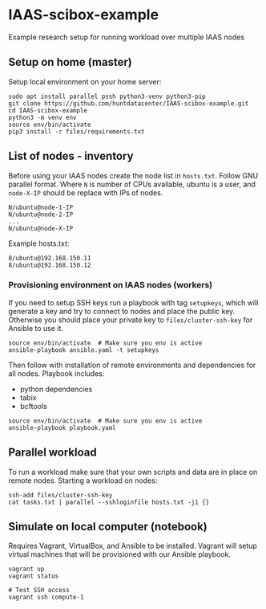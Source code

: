 # IAAS-scibox-example

Example research setup for running workload over multiple IAAS nodes

## Setup on home (master)

Setup local environment on your home server:

```
sudo apt install parallel pssh python3-venv python3-pip
git clone https://github.com/huntdatacenter/IAAS-scibox-example.git
cd IAAS-scibox-example
python3 -m venv env
source env/bin/activate
pip3 install -r files/requirements.txt
```

## List of nodes - inventory

Before using your IAAS nodes create the node list in `hosts.txt`. Follow GNU parallel format.
Where `N` is number of CPUs available, ubuntu is a user, and `node-X-IP` should be replace
with IPs of nodes.

```
N/ubuntu@node-1-IP
N/ubuntu@node-2-IP
...
N/ubuntu@node-X-IP
```

Example hosts.txt:
```
8/ubuntu@192.168.150.11
8/ubuntu@192.168.150.12
```

### Provisioning environment on IAAS nodes (workers)

If you need to setup SSH keys run a playbook with tag `setupkeys`, which will generate a key
and try to connect to nodes and place the public key. Otherwise you should place your private
key to `files/cluster-ssh-key` for Ansible to use it.

```
source env/bin/activate  # Make sure you env is active
ansible-playbook ansible.yaml -t setupkeys
```

Then follow with installation of remote environments and dependencies for all nodes.
Playbook includes:
- python dependencies
- tabix
- bcftools

```
source env/bin/activate  # Make sure you env is active
ansible-playbook playbook.yaml
```

## Parallel workload

To run a workload make sure that your own scripts and data are in place on remote nodes.
Starting a workload on nodes:

```
ssh-add files/cluster-ssh-key
cat tasks.txt | parallel --sshloginfile hosts.txt -j1 {}
```

## Simulate on local computer (notebook)

Requires Vagrant, VirtualBox, and Ansible to be installed. Vagrant will setup virtual
machines that will be provisioned with our Ansible playbook.

```
vagrant up
vagrant status

# Test SSH access
vagrant ssh compute-1
```

